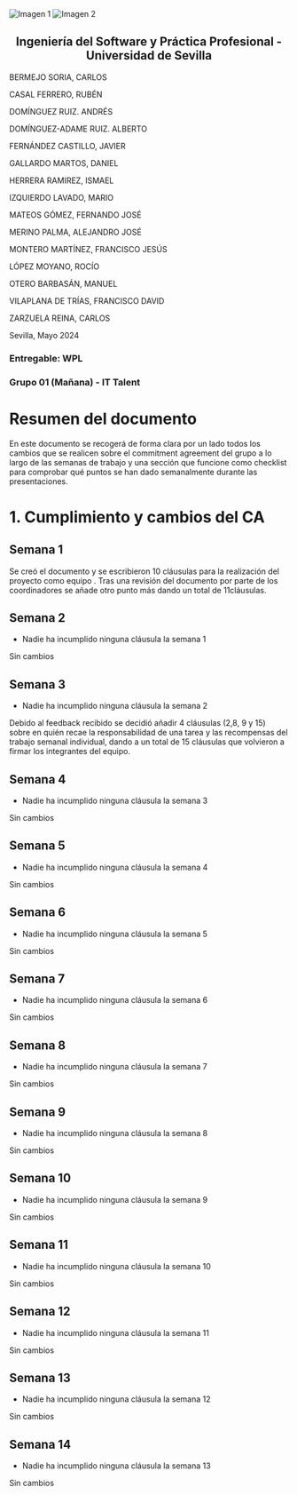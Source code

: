 ﻿<div style={{ display: 'flex' }}>
  <img src="/img/TalentLOGO.png" alt="Imagen 1" style={{ width: '50%', height: 'auto' }} />
  <img src="/img/USLOGO.png" alt="Imagen 2" style={{ width: '30%', height: '30%' }} />
</div>

## <center>Ingeniería del Software y Práctica Profesional - Universidad de Sevilla</center>

BERMEJO SORIA, CARLOS

CASAL FERRERO, RUBÉN

DOMÍNGUEZ RUIZ. ANDRÉS

DOMÍNGUEZ-ADAME RUIZ. ALBERTO

FERNÁNDEZ CASTILLO, JAVIER

GALLARDO MARTOS, DANIEL

HERRERA RAMIREZ, ISMAEL

IZQUIERDO LAVADO, MARIO

MATEOS GÓMEZ, FERNANDO JOSÉ

MERINO PALMA, ALEJANDRO JOSÉ

MONTERO MARTÍNEZ, FRANCISCO JESÚS

LÓPEZ MOYANO, ROCÍO

OTERO BARBASÁN, MANUEL

VILAPLANA DE TRÍAS, FRANCISCO DAVID

ZARZUELA REINA, CARLOS

<a name="_pg8quxt9d0oa"></a> Sevilla, Mayo 2024

### Entregable: WPL

### Grupo 01 (Mañana) - IT Talent

# <a name="_page2_x72.00_y260.98"></a>Resumen del documento

En este documento se recogerá de forma clara por un lado todos los cambios que se realicen sobre el commitment agreement del grupo a lo largo de las semanas de trabajo y una sección que funcione como checklist para comprobar qué puntos se han dado semanalmente durante las presentaciones.

# 1. Cumplimiento y cambios del CA

## Semana 1

Se creó el documento y se escribieron 10 cláusulas para la realización del proyecto como equipo . Tras una revisión del documento por parte de los coordinadores se añade otro punto más dando un total de 11cláusulas.

## Semana 2

- Nadie ha incumplido ninguna cláusula la semana 1

Sin cambios

## Semana 3

- Nadie ha incumplido ninguna cláusula la semana 2

Debido al feedback recibido se decidió añadir 4 cláusulas (2,8, 9 y 15) sobre en quién recae la responsabilidad de una tarea y las recompensas del trabajo semanal individual, dando a un total de 15 cláusulas que volvieron a firmar los integrantes del equipo.

## Semana 4

- Nadie ha incumplido ninguna cláusula la semana 3

Sin cambios

## Semana 5

- Nadie ha incumplido ninguna cláusula la semana 4

Sin cambios

## Semana 6

- Nadie ha incumplido ninguna cláusula la semana 5

Sin cambios

## Semana 7

- Nadie ha incumplido ninguna cláusula la semana 6

Sin cambios

## Semana 8

- Nadie ha incumplido ninguna cláusula la semana 7

Sin cambios

## Semana 9

- Nadie ha incumplido ninguna cláusula la semana 8

Sin cambios

## Semana 10

- Nadie ha incumplido ninguna cláusula la semana 9

Sin cambios

## Semana 11

- Nadie ha incumplido ninguna cláusula la semana 10

Sin cambios


## Semana 12

- Nadie ha incumplido ninguna cláusula la semana 11

Sin cambios

## Semana 13

- Nadie ha incumplido ninguna cláusula la semana 12

Sin cambios

## Semana 14

- Nadie ha incumplido ninguna cláusula la semana 13

Sin cambios
